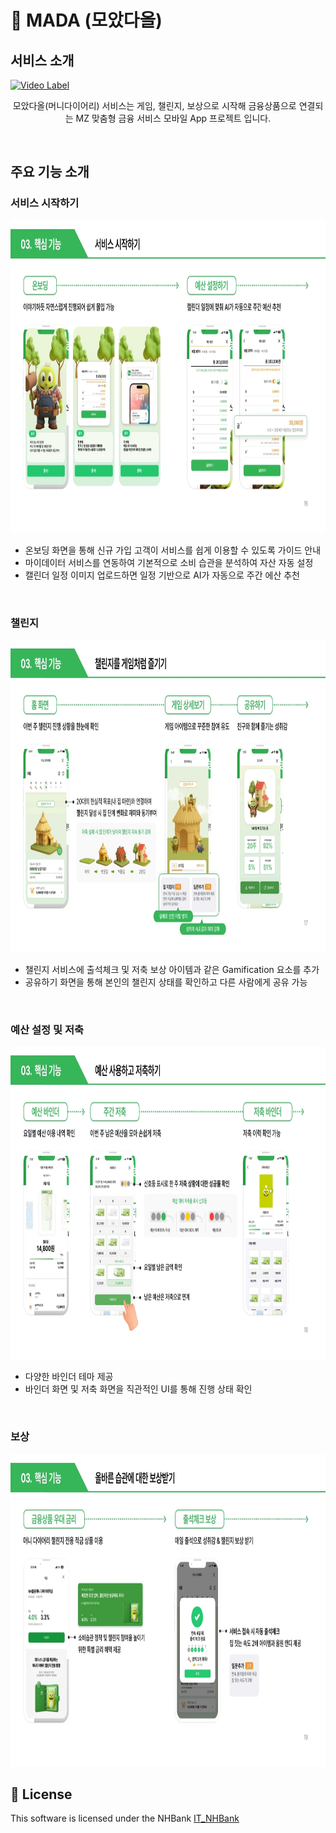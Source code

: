 # 📒 MADA (모았다올)

## 서비스 소개
[![Video Label](http://img.youtube.com/vi/oZaDhSLg-yA/0.jpg)](https://youtu.be/oZaDhSLg-yA)
<!-- <p align = "center"><img src="./image/모았다올.jpg" width="800" height="400"/></p> -->
<p align = "center">모았다올(머니다이어리) 서비스는 게임, 챌린지, 보상으로 시작해 금융상품으로 연결되는 MZ 맞춤형 금융 서비스 모바일 App 프로젝트 입니다.</p>
<br/>

## 주요 기능 소개
### 서비스 시작하기
<img src="./image/모았다올_서비스가입.jpg" width="800" height="500"/>

- 온보딩 화면을 통해 신규 가입 고객이 서비스를 쉽게 이용할 수 있도록 가이드 안내
- 마이데이터 서비스를 연동하여 기본적으로 소비 습관을 분석하여 자산 자동 설정
- 캘린더 일정 이미지 업로드하면 일정 기반으로 AI가 자동으로 주간 에산 추천
<br/>

### 챌린지
<img src="./image/모았다올_챌린지.jpg" width="800" height="500"/>

- 챌린지 서비스에 출석체크 및 저축 보상 아이템과 같은 Gamification 요소를 추가
- 공유하기 화면을 통해 본인의 챌린지 상태를 확인하고 다른 사람에게 공유 가능
<br/>

### 예산 설정 및 저축
<img src="./image/모았다올_예산_저축.jpg" width="800" height="500"/>

- 다양한 바인더 테마 제공
- 바인더 화면 및 저축 화면을 직관적인 UI를 통해 진행 상태 확인
<br/>

### 보상
<img src="./image/모았다올_보상.jpg" width="800" height="500"/>

<br/>

## 📒 License

<p>
This software is licensed under the NHBank <a href="https://www.nhbank.com/" _blank="new">IT_NHBank</a>
</p>
